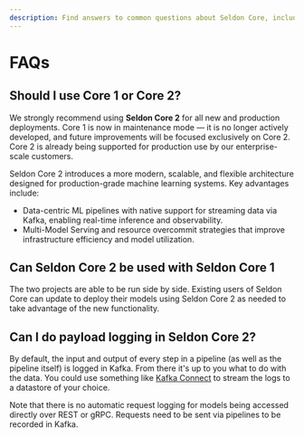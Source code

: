 ```yaml
---
description: Find answers to common questions about Seldon Core, including installation, configuration, model deployment, and troubleshooting.
---
```


# FAQs

## Should I use Core 1 or Core 2?

We strongly recommend using **Seldon Core 2** for all new and production deployments. Core 1 is now in maintenance mode — it is no longer actively developed, and future improvements will be focused exclusively on Core 2. Core 2 is already being supported for production use by  our enterprise-scale customers.

Seldon Core 2 introduces a more modern, scalable, and flexible architecture designed for production-grade machine learning systems. Key advantages include:

- Data-centric ML pipelines with native support for streaming data via Kafka, enabling real-time inference and observability.
- Multi-Model Serving and resource overcommit strategies that improve infrastructure efficiency and model utilization.

## Can Seldon Core 2 be used with Seldon Core 1

The two projects are able to be run side by side. Existing users of Seldon Core can update to deploy their models using Seldon Core 2 as needed to take advantage of the new functionality. 

## Can I do payload logging in Seldon Core 2?

By default, the input and output of every step in a pipeline (as well as the pipeline itself) is logged in Kafka. From there it's up to you what to do with the data. You could use something like [Kafka Connect](https://docs.confluent.io/platform/current/connect/index.html) to stream the logs to a datastore of your choice.

Note that there is no automatic request logging for models being accessed directly over REST or gRPC. Requests need to be sent via pipelines to be recorded in Kafka.
